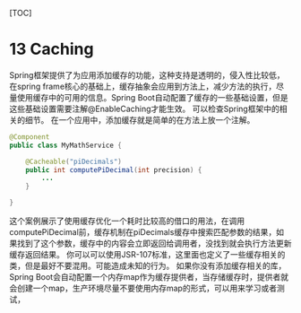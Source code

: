 [TOC]
# 13 Caching
Spring框架提供了为应用添加缓存的功能，这种支持是透明的，侵入性比较低，在spring frame核心的基础上，缓存抽象会应用到方法上，减少方法的执行，尽量使用缓存中的可用的信息。Spring Boot自动配置了缓存的一些基础设置，但是这些基础设置需要注解@EnableCaching才能生效。
可以检查Spring框架中的相关的细节。
在一个应用中，添加缓存就是简单的在方法上放一个注解。
```java
@Component
public class MyMathService {

    @Cacheable("piDecimals")
    public int computePiDecimal(int precision) {
        ...
    }

}
```
这个案例展示了使用缓存优化一个耗时比较高的借口的用法，在调用computePiDecimal前，缓存机制在piDecimals缓存中搜索匹配参数的结果，如果找到了这个参数，缓存中的内容会立即返回给调用者，没找到就会执行方法更新缓存返回结果。
你可以可以使用JSR-107标准，这里面也定义了一些缓存相关的类，但是最好不要混用。可能造成未知的行为。
如果你没有添加缓存相关的库，Spring Boot会自动配置一个内存map作为缓存提供者，当存储缓存时，提供者就会创建一个map，生产环境尽量不要使用内存map的形式，可以用来学习或者测试，